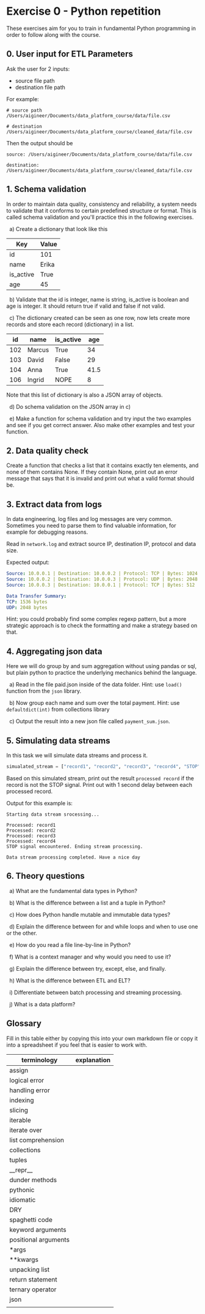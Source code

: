 # Exercise 0 - Python repetition

These exercises aim for you to train in fundamental Python programming in order to follow along with the course.

## 0. User input for ETL Parameters

Ask the user for 2 inputs:

- source file path
- destination file path

For example:

```
# source path
/Users/aigineer/Documents/data_platform_course/data/file.csv

# destination
/Users/aigineer/Documents/data_platform_course/cleaned_data/file.csv
```

Then the output should be

```
source: /Users/aigineer/Documents/data_platform_course/data/file.csv

destination: /Users/aigineer/Documents/data_platform_course/cleaned_data/file.csv
```

## 1. Schema validation

In order to maintain data quality, consistency and reliability, a system needs to validate that it conforms to certain predefined structure or format. This is called schema validation and you'll practice this in the following exercises.

&nbsp; a) Create a dictionary that look like this

| Key       | Value |
| --------- | ----- |
| id        | 101   |
| name      | Erika |
| is_active | True  |
| age       | 45    |

&nbsp; b) Validate that the id is integer, name is string, is_active is boolean and age is integer. It should return true if valid and false if not valid.

&nbsp; c) The dictionary created can be seen as one row, now lets create more records and store each record (dictionary) in a list.

| id  | name   | is_active | age  |
| --- | ------ | --------- | ---- |
| 102 | Marcus | True      | 34   |
| 103 | David  | False     | 29   |
| 104 | Anna   | True      | 41.5 |
| 106 | Ingrid | NOPE      | 8    |

Note that this list of dictionary is also a JSON array of objects.

&nbsp; d) Do schema validation on the JSON array in c)

&nbsp; e) Make a function for schema validation and try input the two examples and see if you get correct answer. Also make other examples and test your function.

## 2. Data quality check

Create a function that checks a list that it contains exactly ten elements, and none of them contains None. If they contain None, print out an error message that says that it is invalid and print out what a valid format should be.

## 3. Extract data from logs

In data engineering, log files and log messages are very common. Sometimes you need to parse them to find valuable information, for example for debugging reasons.

Read in `network.log` and extract source IP, destination IP, protocol and data size.

Expected output:

```yaml
Source: 10.0.0.1 | Destination: 10.0.0.2 | Protocol: TCP | Bytes: 1024
Source: 10.0.0.2 | Destination: 10.0.0.3 | Protocol: UDP | Bytes: 2048
Source: 10.0.0.3 | Destination: 10.0.0.1 | Protocol: TCP | Bytes: 512

Data Transfer Summary:
TCP: 1536 bytes
UDP: 2048 bytes
```

Hint: you could probably find some complex regexp pattern, but a more strategic approach is to check the formatting and make a strategy based on that.

## 4. Aggregating json data

Here we will do group by and sum aggregation without using pandas or sql, but plain python to practice the underlying mechanics behind the language.

&nbsp; a) Read in the file paid.json inside of the data folder. Hint: use `load()` function from the `json` library.

&nbsp; b) Now group each name and sum over the total payment. Hint: use `defaultdict(int)` from collections library

&nbsp; c) Output the result into a new json file called `payment_sum.json`.

## 5. Simulating data streams

In this task we will simulate data streams and process it.

```py
simualated_stream = ["record1", "record2", "record3", "record4", "STOP", "record5"]
```

Based on this simulated stream, print out the result `processed record` if the record is not the STOP signal. Print out with 1 second delay between each processed record.

Output for this example is:

```
Starting data stream srocessing...

Processed: record1
Processed: record2
Processed: record3
Processed: record4
STOP signal encountered. Ending stream processing.

Data stream processing completed. Have a nice day
```

## 6. Theory questions

&nbsp; a) What are the fundamental data types in Python?

&nbsp; b) What is the difference between a list and a tuple in Python?

&nbsp; c) How does Python handle mutable and immutable data types?

&nbsp; d) Explain the difference between for and while loops and when to use one or the other.

&nbsp; e) How do you read a file line-by-line in Python?

&nbsp; f) What is a context manager and why would you need to use it?

&nbsp; g) Explain the difference between try, except, else, and finally.

&nbsp; h) What is the difference between ETL and ELT?

&nbsp; i) Differentiate between batch processing and streaming processing.

&nbsp; j) What is a data platform?

## Glossary

Fill in this table either by copying this into your own markdown file or copy it into a spreadsheet if you feel that is easier to work with.

| terminology          | explanation |
| -------------------- | ----------- |
| assign               |             |
| logical error        |             |
| handling error       |             |
| indexing             |             |
| slicing              |             |
| iterable             |             |
| iterate over         |             |
| list comprehension   |             |
| collections          |             |
| tuples               |             |
| \_\_repr\_\_         |             |
| dunder methods       |             |
| pythonic             |             |
| idiomatic            |             |
| DRY                  |             |
| spaghetti code       |             |
| keyword arguments    |             |
| positional arguments |             |
| \*args               |             |
| \*\*kwargs           |             |
| unpacking list       |             |
| return statement     |             |
| ternary operator     |             |
| json                 |             |
|                      |             |
